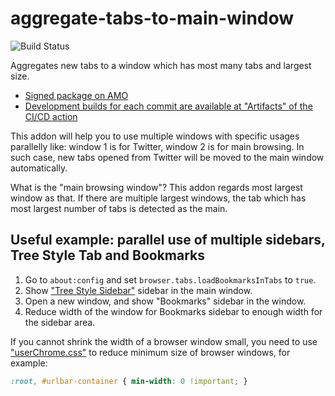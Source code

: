 # aggregate-tabs-to-main-window

![Build Status](https://github.com/piroor/aggregate-tabs-to-main-window/actions/workflows/main.yml/badge.svg?branch=trunk)

Aggregates new tabs to a window which has most many tabs and largest size.

* [Signed package on AMO](https://addons.mozilla.org/firefox/addon/aggregate-tabs-to-main-window/)
* [Development builds for each commit are available at "Artifacts" of the CI/CD action](https://github.com/piroor/aggregate-tabs-to-main-window/actions?query=workflow%3ACI%2FCD)

This addon will help you to use multiple windows with specific usages parallelly like: window 1 is for Twitter, window 2 is for main browsing. In such case, new tabs opened from Twitter will be moved to the main window automatically.

What is the "main browsing window"? This addon regards most largest window as that. If there are multiple largest windows, the tab which has most largest number of tabs is detected as the main.

## Useful example: parallel use of multiple sidebars, Tree Style Tab and Bookmarks

1. Go to `about:config` and set `browser.tabs.loadBookmarksInTabs` to `true`.
2. Show ["Tree Style Sidebar"](https://addons.mozilla.org/firefox/addon/tree-style-tab/) sidebar in the main window.
3. Open a new window, and show "Bookmarks" sidebar in the window.
4. Reduce width of the window for Bookmarks sidebar to enough width for the sidebar area.

If you cannot shrink the width of a browser window small, you need to use ["userChrome.css"](https://github.com/piroor/treestyletab/wiki/Code-snippets-for-custom-style-rules#on-firefox-69-and-later) to reduce minimum size of browser windows, for example:

```css
:root, #urlbar-container { min-width: 0 !important; }
```
